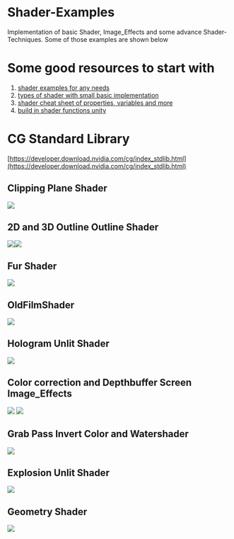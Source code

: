 # Shader-Examples
Implementation of basic Shader, Image_Effects and some advance Shader-Techniques. Some of those examples are shown below
# Some good resources to start with
1. [shader examples for any needs](https://github.com/baba-s/awesome-unity-open-source-on-github#Outline)
2. [types of shader with small basic implementation](https://gist.github.com/enesser/5d5c3ec75989eeb60a61ac9a439ad4f0)
3. [shader cheat sheet of properties, variables and more](https://gist.github.com/Split82/d1651403ffb05e912d9c3786f11d6a44)
4. [build in shader functions unity](https://docs.unity3d.com/2019.3/Documentation/Manual/SL-BuiltinFunctions.html)
# CG Standard Library
[https://developer.download.nvidia.com/cg/index_stdlib.html](https://developer.download.nvidia.com/cg/index_stdlib.html)
## Clipping Plane Shader
![](https://github.com/IMGSaibh/Shader-Examples/blob/master/gif/ClippingPlane.JPG)
## 2D and 3D Outline Outline Shader
![](https://github.com/IMGSaibh/Shader-Examples/blob/master/gif/Outline_Shader_3D.JPG)![](https://github.com/IMGSaibh/Shader-Examples/blob/master/gif/Outline_Shader_2D.JPG)
## Fur Shader
![](https://github.com/IMGSaibh/Shader-Examples/blob/master/gif/Fur.JPG)
## OldFilmShader
![](https://github.com/IMGSaibh/Shader-Examples/blob/master/gif/oldFilmShader.gif)
## Hologram Unlit Shader
![](https://github.com/IMGSaibh/Shader-Examples/blob/master/gif/Hologram.gif)
## Color correction and Depthbuffer Screen Image_Effects
![](https://github.com/IMGSaibh/Shader-Examples/blob/master/gif/basicColorcorrection.gif) ![](https://github.com/IMGSaibh/Shader-Examples/blob/master/gif/Depthbuffer.JPG)
## Grab Pass Invert Color and Watershader
![](https://github.com/IMGSaibh/Shader-Examples/blob/master/gif/grabPass_Water_Shader.gif)
## Explosion Unlit Shader
![](https://github.com/IMGSaibh/Shader-Examples/blob/master/gif/explosion.gif)
## Geometry Shader
![](https://github.com/IMGSaibh/Shader-Examples/blob/master/gif/Geometry_Shader.gif)
